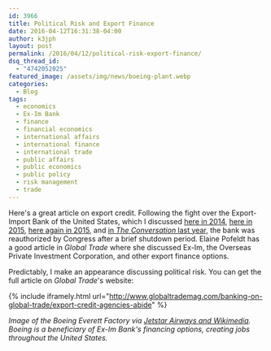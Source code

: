 ```yaml
---
id: 3966
title: Political Risk and Export Finance
date: 2016-04-12T16:31:38-04:00
author: k3jph
layout: post
permalink: /2016/04/12/political-risk-export-finance/
dsq_thread_id:
  - "4742052025"
featured_image: /assets/img/news/boeing-plant.webp
categories:
  - Blog
tags:
  - economics
  - Ex-Im Bank
  - finance
  - financial economics
  - international affairs
  - international finance
  - international trade
  - public affairs
  - public economics
  - public policy
  - risk management
  - trade
---
```

Here's a great article on export credit.  Following the fight over the Export-Import Bank of the United States, which I discussed [here in 2014](https://jameshoward.us/2014/07/03/reauthorizing-ex-im-bank/), [here in 2015](https://jameshoward.us/2015/05/10/economic-effects-of-the-ex-im-bank/), [here again in 2015](https://jameshoward.us/2015/06/23/cbos-analysis-ex-im-bank/), and [in _The Conversation_ last year](https://jameshoward.us/2015/06/23/dont-let-the-ex-im-bank-expire/), the bank was reauthorized by Congress after a brief shutdown period.  Elaine Pofeldt has a good article in _Global Trade_ where she discussed Ex-Im, the Overseas Private Investment Corporation, and other export finance options.

Predictably, I make an appearance discussing political risk.  You can get the full article on _Global Trade_'s website:

{% include iframely.html url="http://www.globaltrademag.com/banking-on-global-trade/export-credit-agencies-abide" %}

_Image of the Boeing Everett Factory via [Jetstar Airways and Wikimedia](https://en.wikipedia.org/wiki/File:Jetstar%27s_first_787_on_the_production_line_(9132370198).webp).  Boeing is a beneficiary of Ex-Im Bank's financing options, creating jobs throughout the United States._
